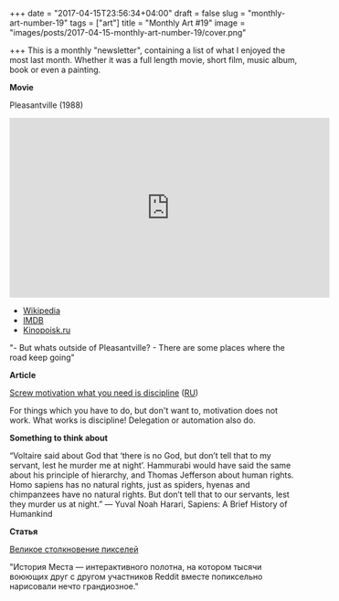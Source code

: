 +++
date = "2017-04-15T23:56:34+04:00"
draft = false
slug = "monthly-art-number-19"
tags = ["art"]
title = "Monthly Art #19"
image = "images/posts/2017-04-15-monthly-art-number-19/cover.png"

+++
This is a monthly "newsletter", containing a list of what I enjoyed the most
last month. Whether it was a full length movie, short film, music album, book
or even a painting.

<!--more-->

**Movie**

Pleasantville (1988)

<iframe width="560" height="315" src="https://www.youtube.com/embed/dSDm62Hmbf4" frameborder="0" allowfullscreen></iframe>

* [Wikipedia](https://en.wikipedia.org/wiki/Pleasantville_(film))
* [IMDB](http://www.imdb.com/title/tt0120789/)
* [Kinopoisk.ru](https://www.kinopoisk.ru/film/2987/)

"- But whats outside of Pleasantville? - There are some places where the road keep going"

**Article**

[Screw motivation what you need is discipline](http://www.wisdomination.com/screw-motivation-what-you-need-is-discipline/) ([RU](https://vc.ru/p/discipline))

For things which you have to do, but don't want to, motivation does not work.
What works is discipline! Delegation or automation also do.

**Something to think about**

“Voltaire said about God that ‘there is no God, but don’t tell that to my
servant, lest he murder me at night’. Hammurabi would have said the same about
his principle of hierarchy, and Thomas Jefferson about human rights. Homo
sapiens has no natural rights, just as spiders, hyenas and chimpanzees have no
natural rights. But don’t tell that to our servants, lest they murder us at
night.” ― Yuval Noah Harari, Sapiens: A Brief History of Humankind

**Статья**

[Великое столкновение пикселей](https://tjournal.ru/42995-velikoe-stolknovenie-pikselei)

"История Места — интерактивного полотна, на котором тысячи воюющих друг с
другом участников Reddit вместе попиксельно нарисовали нечто грандиозное."
